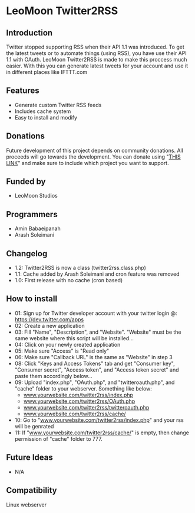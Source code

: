 # LeoMoon Twitter2RSS
## Introduction
Twitter stopped supporting RSS when their API 1.1 was introduced. To get the latest tweets or to automate things (using RSS), you have use their API 1.1 with OAuth. LeoMoon Twitter2RSS is made to make this proccess much easier. With this you can generate latest tweets for your account and use it in different places like IFTTT.com

## Features
  - Generate custom Twitter RSS feeds
  - Includes cache system
  - Easy to install and modify

## Donations
Future development of this project depends on community donations. All proceeds will go towards the development. You can donate using "[THIS LINK](https://www.paypal.me/aminpersia)" and make sure to include which project you want to support.

## Funded by
  - LeoMoon Studios

## Programmers
  - Amin Babaeipanah
  - Arash Soleimani

## Changelog
  - 1.2: Twitter2RSS is now a class (twitter2rss.class.php)
  - 1.1: Cache added by Arash Soleimani and cron feature was removed
  - 1.0: First release with no cache (cron based)

## How to install
  - 01: Sign up for Twitter developer account with your twitter login @: https://dev.twitter.com/apps
  - 02: Create a new application
  - 03: Fill "Name", "Description", and "Website". "Website" must be the same website where this script will be installed...
  - 04: Click on your newly created application
  - 05: Make sure "Access" is "Read only"
  - 06: Make sure "Callback URL" is the same as "Website" in step 3
  - 08: Click "Keys and Access Tokens" tab and get "Consumer key", "Consumer secret", "Access token", and "Access token secret" and paste them accordingly below...
  - 09: Upload "index.php", "OAuth.php", and "twitteroauth.php", and "cache" folder to your webserver. Something like below:
      * www.yourwebsite.com/twitter2rss/index.php
      * www.yourwebsite.com/twitter2rss/OAuth.php
      * www.yourwebsite.com/twitter2rss/twitteroauth.php
      * www.yourwebsite.com/twitter2rss/cache/
  - 10: Go to "www.yourwebsite.com/twitter2rss/index.php" and your rss will be genrated
  - 11: If "www.yourwebsite.com/twitter2rss/cache/" is empty, then change permission of "cache" folder to 777.

## Future Ideas
  - N/A

## Compatibility
Linux webserver
